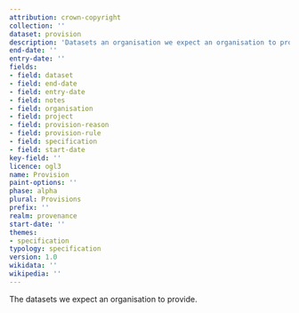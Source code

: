 ```yaml
---
attribution: crown-copyright
collection: ''
dataset: provision
description: 'Datasets an organisation we expect an organisation to provide'
end-date: ''
entry-date: ''
fields:
- field: dataset
- field: end-date
- field: entry-date
- field: notes
- field: organisation
- field: project
- field: provision-reason
- field: provision-rule
- field: specification
- field: start-date
key-field: ''
licence: ogl3
name: Provision
paint-options: ''
phase: alpha
plural: Provisions
prefix: ''
realm: provenance
start-date: ''
themes:
- specification
typology: specification
version: 1.0
wikidata: ''
wikipedia: ''
---
```


The datasets we expect an organisation to provide.
